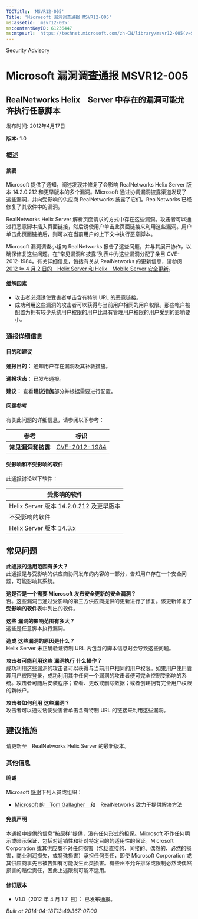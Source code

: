```yaml
---
TOCTitle: 'MSVR12-005'
Title: 'Microsoft 漏洞调查通报 MSVR12-005'
ms:assetid: 'msvr12-005'
ms:contentKeyID: 61236447
ms:mtpsurl: 'https://technet.microsoft.com/zh-CN/library/msvr12-005(v=Security.10)'
---
```


Security Advisory

Microsoft 漏洞调查通报 MSVR12-005
=================================

RealNetworks Helix　Server 中存在的漏洞可能允许执行任意脚本
-----------------------------------------------------------

发布时间: 2012年4月17日

**版本:** 1.0

### 概述

#### 摘要

Microsoft 提供了通知，阐述发现并修复了会影响 RealNetworks Helix Server 版本 14.2.0.212 和更早版本的多个漏洞。Microsoft 通过协调漏洞披露渠道发现了这些漏洞，并向受影响的供应商 RealNetworks 披露了它们。RealNetworks 已经修复了其软件中的漏洞。

RealNetworks Helix Server 解析页面请求的方式中存在这些漏洞。攻击者可以通过将恶意脚本插入页面链接，然后诱使用户单击此页面链接来利用这些漏洞。用户单击此页面链接后，则可以在当前用户的上下文中执行恶意脚本。

Microsoft 漏洞调查小组向 RealNetworks 报告了这些问题，并与其展开协作，以确保修复这些问题。在“常见漏洞和披露”列表中为这些漏洞分配了条目 CVE-2012-1984。有关详细信息，包括有关从 RealNetworks 的更新信息，请参阅[2012 年 4 月 2 日的　Helix Server 和 Helix　Mobile Server 安全更新](https://helixproducts.real.com/docs/security/securityupdate04022012hs.pdf)。

#### 缓解因素

-   攻击者必须诱使受害者单击含有特制 URL 的恶意链接。
-   成功利用这些漏洞的攻击者可以获得与当前用户相同的用户权限。那些帐户被配置为拥有较少系统用户权限的用户比具有管理用户权限的用户受到的影响要小。

### 通报详细信息

#### 目的和建议

**通报目的：** 通知用户存在漏洞及其补救措施。

**通报状态：** 已发布通报。

**建议：** 查看**建议措施**部分并根据需要进行配置。

#### 问题参考

有关此问题的详细信息，请参阅以下参考：

| 参考               | 标识                                                                             |
|--------------------|----------------------------------------------------------------------------------|
| **常见漏洞和披露** | [CVE-2012-1984](https://www.cve.mitre.org/cgi-bin/cvename.cgi?name=cve-2012-1984) |

#### 受影响和不受影响的软件

此通报讨论以下软件：

| 受影响的软件                            |
|-----------------------------------------|
| Helix Server 版本 14.2.0.212 及更早版本 |
| 不受影响的软件                          |
| Helix Server 版本 14.3.x                |

常见问题
--------


**此通报的适用范围有多大？**  
此通报是与受影响的供应商协同发布的内容的一部分，告知用户存在一个安全问题，可能影响其系统。

**这是否是一个需要 Microsoft 发布安全更新的安全漏洞？**  
否。这些漏洞已通过受影响的第三方供应商提供的更新进行了修复。该更新修复了**受影响的软件**表中列出的软件。

**这些** **漏洞的影响范围有多大？**  
这些是任意脚本执行漏洞。

**造成** **这些漏洞的原因是什么？**  
Helix Server 未正确验证特制 URL 内包含的脚本信息时会导致这些问题。

**攻击者可能利用这些** **漏洞执行** **什么操作？**  
成功利用这些漏洞的攻击者可以获得与当前用户相同的用户权限。如果用户使用管理用户权限登录，成功利用其中任何一个漏洞的攻击者便可完全控制受影响的系统。攻击者可随后安装程序；查看、更改或删除数据；或者创建拥有完全用户权限的新帐户。

**攻击者如何利用** **这些漏洞？**  
攻击者可以通过诱使受害者单击含有特制 URL 的链接来利用这些漏洞。

建议措施
--------


请更新至　RealNetworks Helix Server 的最新版本。

### 其他信息

#### 鸣谢

Microsoft [感谢](https://go.microsoft.com/fwlink/?linkid=21127)下列人员或组织：

-   [Microsoft 的　Tom Gallagher　](https://www.microsoft.com/)和　RealNetworks 致力于提供解决方法

#### 免责声明

本通报中提供的信息“按原样”提供，没有任何形式的担保。Microsoft 不作任何明示或暗示保证，包括对适销性和针对特定目的的适用性的保证。Microsoft Corporation 或其供应商不对任何损害（包括直接的、间接的、偶然的、必然的损害，商业利润损失，或特殊损害）承担任何责任，即使 Microsoft Corporation 或其供应商事先已被告知有可能发生此类损害。有些州不允许排除或限制必然或偶然损害的赔偿责任，因此上述限制可能不适用。

#### 修订版本

-   V1.0（2012 年 4 月 1７ 日）： 已发布通报。

*Built at 2014-04-18T13:49:36Z-07:00*
